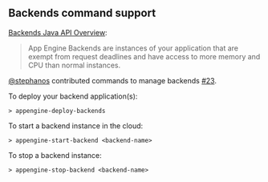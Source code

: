 ## Backends command support

[Backends Java API Overview][backends]:

> App Engine Backends are instances of your application that are exempt from request deadlines and have access to more memory and CPU than normal instances.

[@stephanos][@stephanos] contributed commands to manage backends [#23][23].

To deploy your backend application(s):

    > appengine-deploy-backends

To start a backend instance in the cloud:

    > appengine-start-backend <backend-name>

To stop a backend instance:

    > appengine-stop-backend <backend-name>

  [backends]: https://developers.google.com/appengine/docs/java/backends/overview
  [@stephanos]: https://github.com/stephanos
  [23]: https://github.com/sbt/sbt-appengine/pull/23
